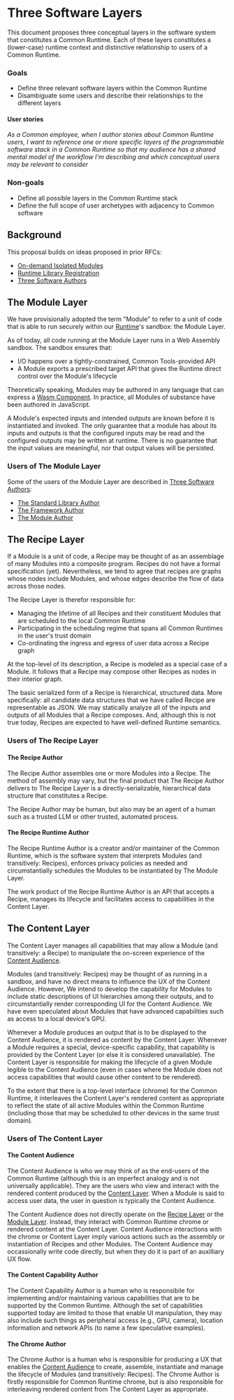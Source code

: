 # Three Software Layers

This document proposes three conceptual layers in the software system that constitutes a Common Runtime. Each of these layers constitutes a (lower-case) runtime context and distinctive relationship to users of a Common Runtime.

### Goals

- Define three relevant software layers within the Common Runtime
- Disambiguate some users and describe their relationships to the different layers

#### User stories

_As a Common employee, when I author stories about Common Runtime users, I want to reference one or more specific layers of the programmable software stack in a Common Runtime so that my audience has a shared mental model of the workflow I'm describing and which conceptual users may be relevant to consider_

### Non-goals

- Define all possible layers in the Common Runtime stack
- Define the full scope of user archetypes with adjacency to Common software

## Background

This proposal builds on ideas proposed in prior RFCs:

- [On-demand Isolated Modules]
- [Runtime Library Registration]
- [Three Software Authors]

## The Module Layer

We have provisionally adopted the term "Module" to refer to a unit of code that is able to run securely within our [Runtime]'s sandbox: the Module Layer.

As of today, all code running at the Module Layer runs in a Web Assembly sandbox. The sandbox ensures that:

- I/O happens over a tightly-constrained, Common Tools-provided API
- A Module exports a prescribed target API that gives the Runtime direct control over the Module's lifecycle

Theoretically speaking, Modules may be authored in any language that can express a [Wasm Component]. In practice, all Modules of substance have been authored in JavaScript.

A Module's expected inputs and intended outputs are known before it is instantiated and invoked. The only guarantee that a module has about its inputs and outputs is that the configured inputs may be read and the configured outputs may be written at runtime. There is no guarantee that the input values are meaningful, nor that output values will be persisted.

### Users of The Module Layer

Some of the users of the Module Layer are described in [Three Software Authors]:

- [The Standard Library Author]
- [The Framework Author]
- [The Module Author]

## The Recipe Layer

If a Module is a unit of code, a Recipe may be thought of as an assemblage of many Modules into a composite program. Recipes do not have a formal specification (yet). Nevertheless, we tend to agree that recipes are graphs whose nodes include Modules, and whose edges describe the flow of data across those nodes.

The Recipe Layer is therefor responsible for:

- Managing the lifetime of all Recipes and their constituent Modules that are scheduled to the local Common Runtime
- Participating in the scheduling regime that spans all Common Runtimes in the user's trust domain
- Co-ordinating the ingress and egress of user data across a Recipe graph

At the top-level of its description, a Recipe is modeled as a special case of a Module. It follows that a Recipe may compose other Recipes as nodes in their interior graph.

The basic serialized form of a Recipe is hierarchical, structured data. More specifically: all candidate data structures that we have called Recipe are representable as JSON. We may statically analyze all of the inputs and outputs of all Modules that a Recipe composes. And, although this is not true today, Recipes are expected to have well-defined Runtime semantics.

### Users of The Recipe Layer

#### The Recipe Author

The Recipe Author assembles one or more Modules into a Recipe. The method of assembly may vary, but the final product that The Recipe Author delivers to The Recipe Layer is a directly-serializable, hierarchical data structure that constitutes a Recipe.

The Recipe Author may be human, but also may be an agent of a human such as a trusted LLM or other trusted, automated process.

#### The Recipe Runtime Author

The Recipe Runtime Author is a creator and/or maintainer of the Common Runtime, which is the software system that interprets Modules (and transitively: Recipes), enforces privacy policies as needed and circumstantially schedules the Modules to be instantiated by The Module Layer.

The work product of the Recipe Runtime Author is an API that accepts a Recipe, manages its lifecycle and facilitates access to capabilities in the Content Layer.

## The Content Layer

The Content Layer manages all capabilities that may allow a Module (and transitively: a Recipe) to manipulate the on-screen experience of the [Content Audience].

Modules (and transitively: Recipes) may be thought of as running in a sandbox, and have no direct means to influence the UX of the Content Audience. However, We intend to develop the capability for Modules to include static descriptions of UI hierarchies among their outputs, and to circumstantially render corresponding UI for the Content Audience. We have even speculated about Modules that have advanced capabilities such as access to a local device's GPU.

Whenever a Module produces an output that is to be displayed to the Content Audience, it is rendered as content by the Content Layer. Whenever a Module requires a special, device-specific capability, that capability is provided by the Content Layer (or else it is considered unavailable). The Content Layer is responsible for making the lifecycle of a given Module legible to the Content Audience (even in cases where the Module does not access capabilities that would cause other content to be rendered).

To the extent that there is a top-level interface (chrome) for the Common Runtime, it interleaves the Content Layer's rendered content as appropriate to reflect the state of all active Modules within the Common Runtime (including those that may be scheduled to other devices in the same trust domain).

### Users of The Content Layer

#### The Content Audience

The Content Audience is who we may think of as the end-users of the Common Runtime (although this is an imperfect analogy and is not universally applicable). They are the users who view and interact with the rendered content produced by the [Content Layer]. When a Module is said to access user data, the user in question is typically the Content Audience.

The Content Audience does not directly operate on the [Recipe Layer] or the [Module Layer]. Instead, they interact with Common Runtime chrome or rendered content at the Content Layer. Content Audience interactions with the chrome or Content Layer imply various actions such as the assembly or instantiation of Recipes and other Modules. The Content Audience may occassionally write code directly, but when they do it is part of an auxilliary UX flow.

#### The Content Capability Author

The Content Capability Author is a human who is responsibile for implementing and/or maintaining various capabilities that are to be supported by the Common Runtime. Although the set of capabilities supported today are limited to those that enable UI manipulation, they may also include such things as peripheral access (e.g., GPU, camera), location information and network APIs (to name a few speculative examples).

#### The Chrome Author

The Chrome Author is a human who is responsible for producing a UX that enables the [Content Audience] to create, assemble, instantiate and manage the lifecycle of Modules (and transitively: Recipes). The Chrome Author is firstly responsible for Common Runtime chrome, but is also responsible for interleaving rendered content from The Content Layer as appropriate.

[Module Layer]: #the-module-layer
[Recipe Layer]: #the-recipe-layer
[Content Layer]: #the-content-layer
[Content Audience]: #the-content-audience
[Wasm Component]: https://component-model.bytecodealliance.org/
[Runtime]: ../2024-05-23-runtime-library-registration/README.md#runtime
[On-demand Isolated Modules]: https://github.com/commontoolsinc/labs/blob/main/rfcs/2024-05-19-on-demand-isolated-modules.md
[Runtime Library Registration]: https://github.com/commontoolsinc/labs/blob/main/rfcs/2024-05-23-runtime-library-registration.md
[Three Software Authors]: https://github.com/commontoolsinc/labs/blob/main/rfcs/2024-05-31-three-authors.md
[The Standard Library Author]: https://github.com/commontoolsinc/labs/blob/main/rfcs/2024-05-31-three-authors.md#the-standard-library-author
[The Framework Author]: https://github.com/commontoolsinc/labs/blob/main/rfcs/2024-05-31-three-authors.md#the-framework-author
[The Module Author]: https://github.com/commontoolsinc/labs/blob/main/rfcs/2024-05-31-three-authors.md#the-module-author